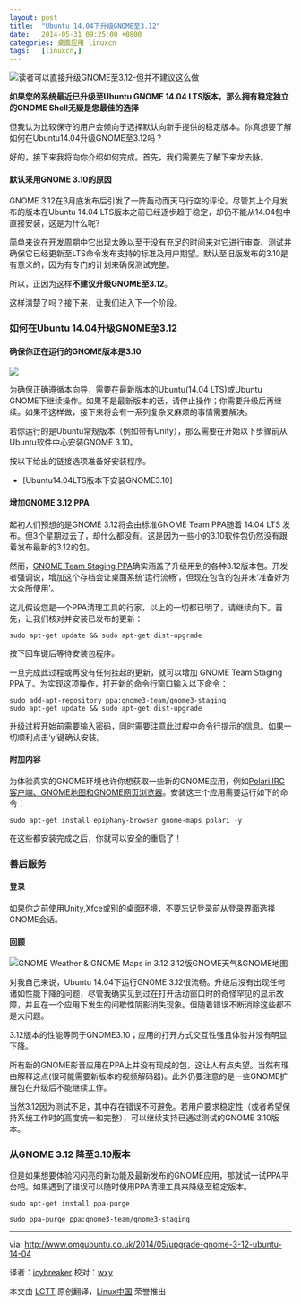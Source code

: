 ```yaml
---
layout: post
title:	"Ubuntu 14.04下升级GNOME至3.12"
date:	2014-05-31 09:25:00 +0800 
categories:	桌面应用 linuxcn 
tags:	[linuxcn,]
---
```



![读者可以直接升级GNOME至3.12-但并不建议这么做](/Asserts/Images//attachment/album/201405/30/233437o8n6n24lvbi43k3m.png)


**如果您的系统最近已升级至Ubuntu GNOME 14.04 LTS版本，那么拥有稳定独立的GNOME Shell无疑是您最佳的选择**


但我认为比较保守的用户会倾向于选择默认向新手提供的稳定版本。你真想要了解如何在Ubuntu14.04升级GNOME至3.12吗？


好的，接下来我将向你介绍如何完成。首先，我们需要先了解下来龙去脉。


#### 默认采用GNOME 3.10的原因


GNOME 3.12在3月底发布后引发了一阵轰动而天马行空的评论。尽管其上个月发布的版本在Ubuntu 14.04 LTS版本之前已经逐步趋于稳定，却仍不能从14.04包中直接安装，这是为什么呢?


简单来说在开发周期中它出现太晚以至于没有充足的时间来对它进行审查、测试并确保它已经更新至LTS命令发布支持的标准及用户期望。默认至旧版发布的3.10是有意义的，因为有专门的计划来确保测试完整。


所以，正因为这样**不建议升级GNOME至3.12**。


这样清楚了吗？接下来，让我们进入下一个阶段。


### 如何在Ubuntu 14.04升级GNOME至3.12


#### 确保你正在运行的GNOME版本是3.10


![](/Asserts/Images//attachment/album/201405/30/233438ohia8na7iie88n8a.jpg)


为确保正确遵循本向导，需要在最新版本的Ubuntu(14.04 LTS)或Ubuntu GNOME下继续操作。如果不是最新版本的话，请停止操作；你需要升级后再继续。如果不这样做，接下来将会有一系列复杂又麻烦的事情需要解决。


若你运行的是Ubuntu常规版本（例如带有Unity），那么需要在开始以下步骤前从Ubuntu软件中心安装GNOME 3.10。


按以下给出的链接选项准备好安装程序。


* [Ubuntu14.04LTS版本下安装GNOME3.10]


#### 增加GNOME 3.12 PPA


起初人们预想的是GNOME 3.12将会由标准GNOME Team PPA随着 14.04 LTS 发布。但3个星期过去了，却什么都没有。这是因为一些小的3.10软件包仍然没有跟着发布最新的3.12的包。


然而，[GNOME Team Staging PPA](https://launchpad.net/%7Egnome3-team/+archive/gnome3-staging?field.series_filter=trusty)确实涵盖了升级用到的各种3.12版本包。开发者强调说，增加这个存档会让桌面系统‘运行流畅’，但现在包含的包并未‘准备好为大众所使用’。


这儿假设您是一个PPA清理工具的行家，以上的一切都已明了，请继续向下。首先，让我们核对并安装已发布的更新：



```
sudo apt-get update && sudo apt-get dist-upgrade

```

按下回车键后等待安装包程序。


一旦完成此过程或再没有任何挂起的更新，就可以增加 GNOME Team Staging PPA了。为实现这项操作，打开新的命令行窗口输入以下命令：



```
sudo add-apt-repository ppa:gnome3-team/gnome3-staging
sudo apt-get update && sudo apt-get dist-upgrade

```

升级过程开始前需要输入密码，同时需要注意此过程中命令行提示的信息。如果一切顺利点击‘y’键确认安装。


#### 附加内容


为体验真实的GNOME环境也许你想获取一些新的GNOME应用，例如[Polari IRC客户端、GNOME地图和GNOME网页浏览器](http://www.omgubuntu.co.uk/2014/03/top-12-features-gnome-3-12)。安装这三个应用需要运行如下的命令：



```
sudo apt-get install epiphany-browser gnome-maps polari -y

```

在这些都安装完成之后，你就可以安全的重启了！


### 善后服务


#### 登录


如果你之前使用Unity,Xfce或别的桌面环境，不要忘记登录前从登录界面选择GNOME会话。


#### 回顾


![GNOME Weather & GNOME Maps in 3.12 3.12版GNOME天气&GNOME地图](/Asserts/Images//attachment/album/201405/30/233441o6aa9d5pij8am05w.jpg)


对我自己来说，Ubuntu 14.04下运行GNOME 3.12很流畅。升级后没有出现任何诸如性能下降的问题，尽管我确实见到过在打开活动窗口时的奇怪罕见的显示故障，并且在一个应用下发生的间歇性阴影消失现象。但随着错误不断消除这些都不是大问题。


3.12版本的性能等同于GNOME3.10；应用的打开方式交互性强且体验并没有明显下降。


所有新的GNOME影音应用在PPA上并没有现成的包，这让人有点失望。当然有理由解释这点(很可能需要新版本的视频解码器)。此外仍要注意的是一些GNOME扩展包在升级后不能继续工作。


当然3.12因为测试不足，其中存在错误不可避免。若用户要求稳定性（或者希望保持系统工作时的高度统一和完整），可以继续支持已通过测试的GNOME 3.10版本。


### 从GNOME 3.12 降至3.10版本


但是如果想要体验闪闪亮的新功能及最新发布的GNOME应用，那就试一试PPA平台吧。如果遇到了错误可以随时使用PPA清理工具来降级至稳定版本。



```
sudo apt-get install ppa-purge

sudo ppa-purge ppa:gnome3-team/gnome3-staging

```



---


via: <http://www.omgubuntu.co.uk/2014/05/upgrade-gnome-3-12-ubuntu-14-04>


译者：[icybreaker](https://github.com/icybreaker) 校对：[wxy](https://github.com/wxy)


本文由 [LCTT](https://github.com/LCTT/TranslateProject) 原创翻译，[Linux中国](http://linux.cn/) 荣誉推出
